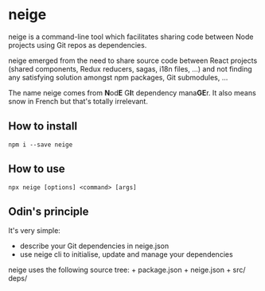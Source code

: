 # neige
neige is a command-line tool which facilitates sharing code between Node projects using Git repos as dependencies.

neige emerged from the need to share source code between React projects (shared components, Redux reducers, sagas, i18n files, ...) and not finding any satisfying solution amongst npm packages, Git submodules, ...

The name neige comes from **N**od**E** G**I**t dependency mana**GE**r. It also means snow in French but that's totally irrelevant.

## How to install

    npm i --save neige

## How to use

    npx neige [options] <command> [args]

## Odin's principle
It's very simple:
- describe your Git dependencies in neige.json
- use neige cli to initialise, update and manage your dependencies

neige uses the following source tree:
    <project root folder>
        + package.json
        + neige.json
        + src/
            <source files>
            deps/
                <Git repos managed by neigeg>

